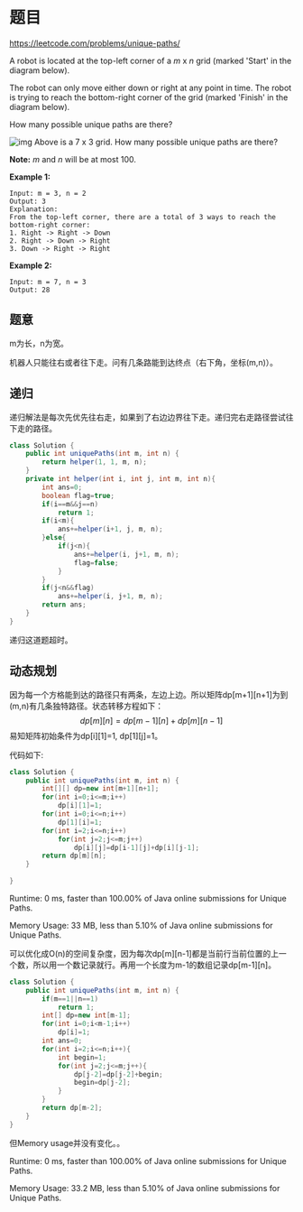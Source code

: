 # 题目

https://leetcode.com/problems/unique-paths/

A robot is located at the top-left corner of a *m* x *n* grid (marked 'Start' in the diagram below).

The robot can only move either down or right at any point in time. The robot is trying to reach the bottom-right corner of the grid (marked 'Finish' in the diagram below).

How many possible unique paths are there?

![img](https://assets.leetcode.com/uploads/2018/10/22/robot_maze.png)
Above is a 7 x 3 grid. How many possible unique paths are there?

**Note:** *m* and *n* will be at most 100.

**Example 1:**

```
Input: m = 3, n = 2
Output: 3
Explanation:
From the top-left corner, there are a total of 3 ways to reach the bottom-right corner:
1. Right -> Right -> Down
2. Right -> Down -> Right
3. Down -> Right -> Right
```

**Example 2:**

```
Input: m = 7, n = 3
Output: 28
```



## 题意

m为长，n为宽。

机器人只能往右或者往下走。问有几条路能到达终点（右下角，坐标(m,n)）。



## 递归

递归解法是每次先优先往右走，如果到了右边边界往下走。递归完右走路径尝试往下走的路径。

```java
class Solution {
    public int uniquePaths(int m, int n) {
        return helper(1, 1, m, n);
    }
    private int helper(int i, int j, int m, int n){
        int ans=0;
        boolean flag=true;
        if(i==m&&j==n)
            return 1;
        if(i<m){
            ans+=helper(i+1, j, m, n);
        }else{
            if(j<n){
                ans+=helper(i, j+1, m, n);
                flag=false;
            }
        }
        if(j<n&&flag)
            ans+=helper(i, j+1, m, n);
        return ans;
    }
}
```

递归这道题超时。



## 动态规划

因为每一个方格能到达的路径只有两条，左边上边。所以矩阵dp\[m+1]\[n+1]为到(m,n)有几条独特路径。状态转移方程如下：
$$
dp[m][n]=dp[m-1][n]+dp[m][n-1]
$$
易知矩阵初始条件为dp\[i][1]=1, dp\[1][j]=1。

代码如下:

```java
class Solution {
    public int uniquePaths(int m, int n) {
        int[][] dp=new int[m+1][n+1];
        for(int i=0;i<=m;i++)
            dp[i][1]=1;
        for(int i=0;i<=n;i++)
            dp[1][i]=1;
        for(int i=2;i<=n;i++)
            for(int j=2;j<=m;j++)
                dp[i][j]=dp[i-1][j]+dp[i][j-1];
        return dp[m][n];
    }
    
}
```

Runtime: 0 ms, faster than 100.00% of Java online submissions for Unique Paths.

Memory Usage: 33 MB, less than 5.10% of Java online submissions for Unique Paths.



可以优化成O(n)的空间复杂度，因为每次dp\[m][n-1]都是当前行当前位置的上一个数，所以用一个数记录就行。再用一个长度为m-1的数组记录dp\[m-1][n]。

```java
class Solution {
    public int uniquePaths(int m, int n) {
        if(m==1||n==1)
            return 1;
        int[] dp=new int[m-1];
        for(int i=0;i<m-1;i++)
            dp[i]=1;
        int ans=0;
        for(int i=2;i<=n;i++){
            int begin=1;
            for(int j=2;j<=m;j++){
                dp[j-2]=dp[j-2]+begin;
                begin=dp[j-2];
            }
        }
        return dp[m-2];
    }
}
```

但Memory usage并没有变化。。

Runtime: 0 ms, faster than 100.00% of Java online submissions for Unique Paths.

Memory Usage: 33.2 MB, less than 5.10% of Java online submissions for Unique Paths.